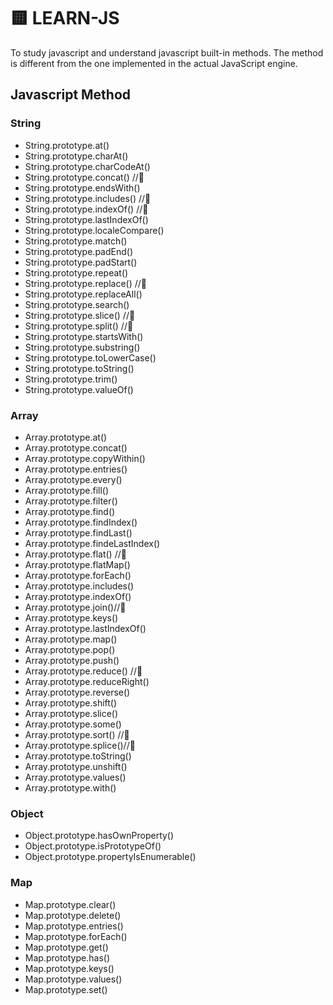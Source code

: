 # 🟨 LEARN-JS

To study javascript and understand javascript built-in methods.
The method is different from the one implemented in the actual JavaScript engine.

## Javascript Method

### String

- String.prototype.at()
- String.prototype.charAt()
- String.prototype.charCodeAt()
- String.prototype.concat() //🔂
- String.prototype.endsWith()
- String.prototype.includes() //🔂
- String.prototype.indexOf() //🔂
- String.prototype.lastIndexOf()
- String.prototype.localeCompare()
- String.prototype.match()
- String.prototype.padEnd()
- String.prototype.padStart()
- String.prototype.repeat()
- String.prototype.replace() //🔂
- String.prototype.replaceAll()
- String.prototype.search()
- String.prototype.slice() //🔂
- String.prototype.split() //🔂
- String.prototype.startsWith()
- String.prototype.substring()
- String.prototype.toLowerCase()
- String.prototype.toString()
- String.prototype.trim()
- String.prototype.valueOf()

### Array

- Array.prototype.at()
- Array.prototype.concat()
- Array.prototype.copyWithin()
- Array.prototype.entries()
- Array.prototype.every()
- Array.prototype.fill()
- Array.prototype.filter()
- Array.prototype.find()
- Array.prototype.findIndex()
- Array.prototype.findLast()
- Array.prototype.findeLastIndex()
- Array.prototype.flat() //🔂
- Array.prototype.flatMap()
- Array.prototype.forEach()
- Array.prototype.includes()
- Array.prototype.indexOf()
- Array.prototype.join()//🔂
- Array.prototype.keys()
- Array.prototype.lastIndexOf()
- Array.prototype.map()
- Array.prototype.pop()
- Array.prototype.push()
- Array.prototype.reduce() //🔂
- Array.prototype.reduceRight()
- Array.prototype.reverse()
- Array.prototype.shift()
- Array.prototype.slice()
- Array.prototype.some()
- Array.prototype.sort() //🔂
- Array.prototype.splice()//🔂
- Array.prototype.toString()
- Array.prototype.unshift()
- Array.prototype.values()
- Array.prototype.with()

### Object

- Object.prototype.hasOwnProperty()
- Object.prototype.isPrototypeOf()
- Object.prototype.propertyIsEnumerable()

### Map

- Map.prototype.clear()
- Map.prototype.delete()
- Map.prototype.entries()
- Map.prototype.forEach()
- Map.prototype.get()
- Map.prototype.has()
- Map.prototype.keys()
- Map.prototype.values()
- Map.prototype.set()
